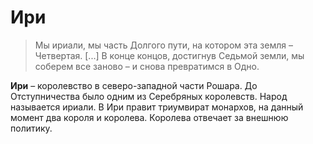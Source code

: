 # Ири

> Мы ириали, мы часть Долгого пути, на котором эта земля – Четвертая. [...] В конце концов, достигнув Седьмой земли, мы соберем все заново – и снова превратимся в Одно.

**Ири** – королевство в северо-западной части Рошара. До Отступничества было одним из Серебряных королевств. Народ называется ириали. В Ири правит триумвират монархов, на данный момент два короля и королева. Королева отвечает за внешнюю политику.
